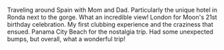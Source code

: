 Traveling around Spain with Mom and Dad. Particularly the unique hotel in Ronda next to the gorge. What an incredible view!
London for Moon's 21st birthday celebration. My first clubbing experience and the craziness that ensued.
Panama City Beach for the nostalgia trip. Had some unexpected bumps, but overall, what a wonderful trip!

